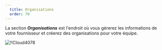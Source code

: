 ```yaml
---
  title: Organisations
  order: 70
---
```

La section ***Organisations*** est l'endroit où vous gérerez les informations de votre fournisseur et créerez des organisations pour votre équipe.  

![!!Cloud4078](https://webdevolutions.azureedge.net/docs/fr/cloud/Cloud4078.png) 